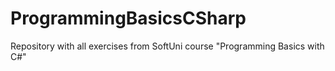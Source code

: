 # ProgrammingBasicsCSharp
Repository with all exercises from SoftUni course "Programming Basics with C#"
